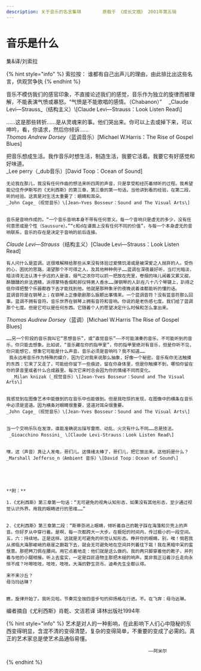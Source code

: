 ```yaml
---
description: 关于音乐的名言集锦        原载于 《成长文摘》 2001年第五辑
---
```


# 音乐是什么

集&译/刘索拉

{% hint style="info" %}
索拉按： 谁都有自己出声儿的理由，由此排比出这些名言，供观赏争执
{% endhint %}

音乐不模仿我们的感官印象，不直接论述我们的感觉，音乐作为独立的旋律而被理解，不能表演气愤或暴怒。“气愤是不能歌唱的感情。（Chabanon）” 　\_Claude Levi—Strauss\_（结构主义）\\[Claude Levi—Strauss：Look Listen Read\\]

……这是那些转折……是从灵魂来的事。他们哭出来。你可以上去或掉下来，可以呻吟，看，你请求，然后你倾诉……  
_Thomas Andrew Dorsey_（蓝调音乐）\[Michael W.Harris：The Rise of Gospel Blues\]

把音乐想成生活。我作音乐时想生活，制造生活，我要它活着。我要它有好感觉和好味道。  
\_Lee perry（\_dub音乐）\[David Toop：Ocean of Sound\]

```text
无论我在那儿，我没有任何作曲的想法来听四周的声音，只是享受和经历着倾听的过程。我希望能记住乔伊斯写的《尤利西斯》的第三章，第三章的第一句话，当他讲到看的经验，在第二段，听的经验。这真是对生活太重要了：眼睛和耳朵。  
_John Cage_（视觉音乐）\[Jean—Yves Bosseur：Sound and The Visual Arts\]   


音乐是音响作成的。“一个音乐音响本身不带有任何意义。每一个音响只是虚无的多少，没有任何意思或是个性（Saussure）。”“c和d在谱面上没有任何不同的价值”，与每一个本身虚无的音响联系，音乐的存在是决定于音响的前后连接。  
```

_Claude Levi—Strauss_（结构主义）\[Claude Levi—Strauss：Look Listen Read\]

```text
有人问什么是蓝调。这很难解释给那些从来没有体验过爱情饥渴或是被深爱之人抛弃的人。受伤的心，困扰的思路，渴望那个不可得之人，及其他种种例子……蓝调在深夜最好听，当灯光暗淡，暗淡得无法认清十步远的人是谁，烟气之浓你可以抓一把放在兜里，卷烟的味儿闻着又累又甜，醉醺醺的非法酒精，派得蒙特香烟和郝仪特男人香水……弹钢琴的人趴在八十八个琴键上，趴得之低你得把整个乐器都吞下去才能找到他。他就是那种象牙的夜晚说着谁都能听的懂的话。  
蓝调音符是在钢琴上；在钢琴上正像歌剧那么振颤出事情来。一个蓝调音符？没有蓝音符那么回事。蓝调不拥有音符。音乐世界在钢琴上拥有音符和音响。你说的是老伤感七度。我们给了蓝调那个七度。但是它可以是任何东西。它随着个人的愿望决定什么时候和怎么拿出来。  
```

_Thomas Audrew Dorsey_（蓝调）\[Michael W.Harris The Rise of Gospel Blues\]

```text
……另一个阶段的音乐我叫它“思想音乐”，或“直觉音乐”——不可能演奏的音乐，不可能听到的音乐，你只能去想象。比如说，“音乐藏在你的指甲里”，你的指甲里绝对有音乐，但是你听不见，你只能想它，想象它可能是什么声音。音乐必须是音响吗？我不知道……  
 我永远用音乐作为特殊的媒介，因为它对我来说那么抽象，好像一个秘密。音乐有你无法触摸的东西：它来了又走了，可能给你留下一些痕迹，留在你身体里，但是你触摸不到，哪怕你留在你的录音里或者什么合成器里。每次它来时总会因为你的情绪不同而变化。  
  _Milan knizak（_视觉音乐）\[Jean-Yves Bosseur：Sound and The Visual Arts\]  


我感觉到在图像艺术中能做到的在音乐中也能做到。但是我吃惊的发现，在图像中的横条在音乐中必须是竖道。因为横条对眼睛很重要，竖道对耳朵很重要。  
_John Cage_（视觉音乐）\[Jean-Yves Bosseur：Sound and The Visual Arts\]  


当一个交响乐队在发泄，谁能准确说出描写雷雨、动乱、火灾有什么不同……总是技法。  
 _Gioacchino Rossini_ \[Claude Levi-Strauss：Look Listen Read\]  


嘿，这（声音）真让人发电，哥们儿。这情绪太棒了，哥们儿，把它放出来。这他妈是什么？  
_Marshall Jefferso_n（Ambient 音乐）\[David Toop：Ocean of Sound\]  





**附：**  

1.《尤利西斯》第三章第一句话：“无可避免的视角认知形态，如果没有其他形态，至少通过视觉认识外界。用我的眼睛进行的思维……”  


2.《尤利西斯》第三章第二段：“斯蒂芬闭上眼睛，倾听着自己的靴子踩在海藻和贝壳上的声音。你好歹从中穿行着。是啊，每一次都跨大一大步。在极短的时间内，传过极小的一段空间。五，六：持续地。正是这样。这就是无可避免的听觉认知形态。睁开你的眼睛，别，唉！倘若我从濒临大海那峻峭的悬崖之巅栽下去，就会无可避免地在空间并列着往下栽！我在黑暗中呆的蛮惬意。那把梣刀佩在腰间。用它点着地走：他们就是这么做的。我的两只脚穿着他的靴子，并列着与他的小腿相接。听上去蛮实，一定是巨匠造物主那把木槌的响声。莫非我正沿着沙丘走向永恒不成？咔嚓吱吱，吱吱，吱吱。大海的野生货币。迪希先生全都认得。

来不来沙丘？  
母马玛达琳？


瞧，旋律开始了。我听见啦。节奏完全按四音步句的抑扬格在行进。不。在飞奔：母马达琳。
```

编者摘自《尤利西斯》肖乾、文洁若译 译林出版社1994年

{% hint style="info" %}
艺术是对人的一种影响，在此影响下人们心中隐秘的东西变得明显，含混不清的变得清楚，复杂的变得简单，不重要的变成了必需的。真正的艺术家总是使艺术品通俗易懂。

```text
                                                     ——阿米尔
```
{% endhint %}

